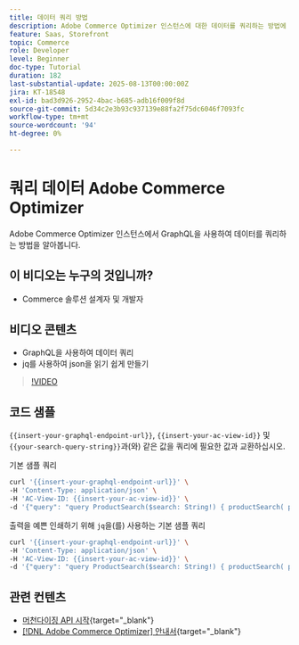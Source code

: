 ```yaml
---
title: 데이터 쿼리 방법
description: Adobe Commerce Optimizer 인스턴스에 대한 데이터를 쿼리하는 방법에 대해 알아봅니다.
feature: Saas, Storefront
topic: Commerce
role: Developer
level: Beginner
doc-type: Tutorial
duration: 182
last-substantial-update: 2025-08-13T00:00:00Z
jira: KT-18548
exl-id: bad3d926-2952-4bac-b685-adb16f009f8d
source-git-commit: 5d34c2e3b93c937139e88fa2f75dc6046f7093fc
workflow-type: tm+mt
source-wordcount: '94'
ht-degree: 0%

---
```


# 쿼리 데이터 Adobe Commerce Optimizer

Adobe Commerce Optimizer 인스턴스에서 GraphQL을 사용하여 데이터를 쿼리하는 방법을 알아봅니다.

## 이 비디오는 누구의 것입니까?

* Commerce 솔루션 설계자 및 개발자

## 비디오 콘텐츠

* GraphQL을 사용하여 데이터 쿼리
* jq를 사용하여 json을 읽기 쉽게 만들기

>[!VIDEO](https://video.tv.adobe.com/v/3470807?learn=on&enablevpops&captions=kor)

## 코드 샘플

`{{insert-your-graphql-endpoint-url}}`, `{{insert-your-ac-view-id}}` 및 `{{your-search-query-string}}`과(와) 같은 값을 쿼리에 필요한 값과 교환하십시오.

기본 샘플 쿼리

```bash
curl '{{insert-your-graphql-endpoint-url}}' \
-H 'Content-Type: application/json' \
-H 'AC-View-ID: {{insert-your-ac-view-id}}' \
-d '{"query": "query ProductSearch($search: String!) { productSearch( phrase: $search, page_size: 10, current_page: 2) { items { productView { sku name description shortDescription images { url } ... on SimpleProductView { attributes { label name value } price { regular { amount { value currency } } roles } } } } } }", "variables": { "search": "{{your-search-query-string}}"}}'
```

출력을 예쁜 인쇄하기 위해 `jq`을(를) 사용하는 기본 샘플 쿼리

```bash
curl '{{insert-your-graphql-endpoint-url}}' \
-H 'Content-Type: application/json' \
-H 'AC-View-ID: {{insert-your-ac-view-id}}' \
-d '{"query": "query ProductSearch($search: String!) { productSearch( phrase: $search, page_size: 10, current_page: 2) { items { productView { sku name description shortDescription images { url } ... on SimpleProductView { attributes { label name value } price { regular { amount { value currency } } roles } } } } } }", "variables": { "search": "{{your-search-query-string}}"}}' | jq .
```

## 관련 컨텐츠

* [머천다이징 API 시작](https://developer.adobe.com/commerce/services/optimizer/merchandising-services/using-the-api/#make-your-first-request){target="_blank"}
* [[!DNL Adobe Commerce Optimizer] 안내서](https://experienceleague.adobe.com/ko/docs/commerce/optimizer/overview){target="_blank"}

